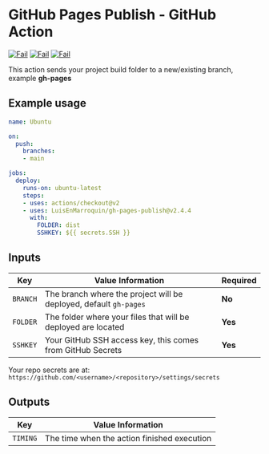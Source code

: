# GitHub Pages Publish - GitHub Action

[![Fail](https://github.com/LuisEnMarroquin/gh-pages-publish/actions/workflows/windows.yml/badge.svg)](https://github.com/LuisEnMarroquin)
[![Fail](https://github.com/LuisEnMarroquin/gh-pages-publish/actions/workflows/macos.yml/badge.svg)](https://github.com/LuisEnMarroquin)
[![Fail](https://github.com/LuisEnMarroquin/gh-pages-publish/actions/workflows/ubuntu.yml/badge.svg)](https://github.com/LuisEnMarroquin)

This action sends your project build folder to a new/existing branch, example **gh-pages**

## Example usage

```yml
name: Ubuntu

on:
  push:
    branches:
    - main

jobs:
  deploy:
    runs-on: ubuntu-latest
    steps:
    - uses: actions/checkout@v2
    - uses: LuisEnMarroquin/gh-pages-publish@v2.4.4
      with:
        FOLDER: dist
        SSHKEY: ${{ secrets.SSH }}
```

## Inputs

| Key      | Value Information                                                 | Required |
| -------- | ----------------------------------------------------------------- | -------- |
| `BRANCH` | The branch where the project will be deployed, default `gh-pages` | **No**   |
| `FOLDER` | The folder where your files that will be deployed are located     | **Yes**  |
| `SSHKEY` | Your GitHub SSH access key, this comes from GitHub Secrets        | **Yes**  |

Your repo secrets are at: `https://github.com/<username>/<repository>/settings/secrets`

## Outputs

| Key      | Value Information                           |
| -------- | ------------------------------------------- |
| `TIMING` | The time when the action finished execution |
